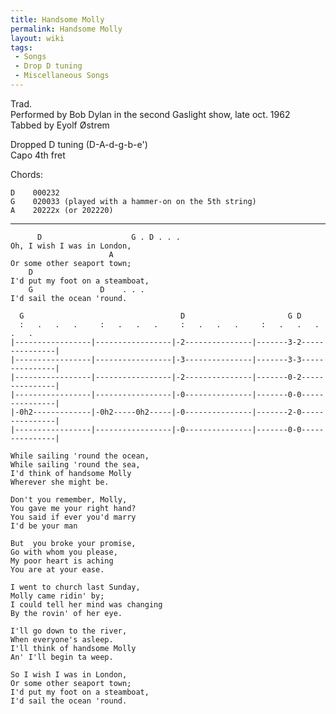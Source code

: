 ```yaml
---
title: Handsome Molly
permalink: Handsome Molly
layout: wiki
tags:
 - Songs
 - Drop D tuning
 - Miscellaneous Songs
---
```


Trad.  
Performed by Bob Dylan in the second Gaslight show, late oct. 1962  
Tabbed by Eyolf Østrem

Dropped D tuning (D-A-d-g-b-e')  
Capo 4th fret

Chords:

    D    000232
    G    020033 (played with a hammer-on on the 5th string)
    A    20222x (or 202220)

* * * * *

          D                    G . D . . .
    Oh, I wish I was in London,
                          A
    Or some other seaport town;
        D
    I'd put my foot on a steamboat,
        G               D    . . .
    I'd sail the ocean 'round.

      G                                   D                       G D
      :   .   .   .     :   .   .   .     :   .   .   .     :   .   .   .   .   .
    |-----------------|-----------------|-2---------------|-------3-2---------------|
    |-----------------|-----------------|-3---------------|-------3-3---------------|
    |-----------------|-----------------|-2---------------|-------0-2---------------|
    |-----------------|-----------------|-0---------------|-------0-0---------------|
    |-0h2-------------|-0h2-----0h2-----|-0---------------|-------2-0---------------|
    |-----------------|-----------------|-0---------------|-------0-0---------------|

    While sailing 'round the ocean,
    While sailing 'round the sea,
    I'd think of handsome Molly
    Wherever she might be.

    Don't you remember, Molly,
    You gave me your right hand?
    You said if ever you'd marry
    I'd be your man

    But  you broke your promise,
    Go with whom you please,
    My poor heart is aching
    You are at your ease.

    I went to church last Sunday,
    Molly came ridin' by;
    I could tell her mind was changing
    By the rovin' of her eye.

    I'll go down to the river,
    When everyone's asleep.
    I'll think of handsome Molly
    An' I'll begin ta weep.

    So I wish I was in London,
    Or some other seaport town;
    I'd put my foot on a steamboat,
    I'd sail the ocean 'round.
